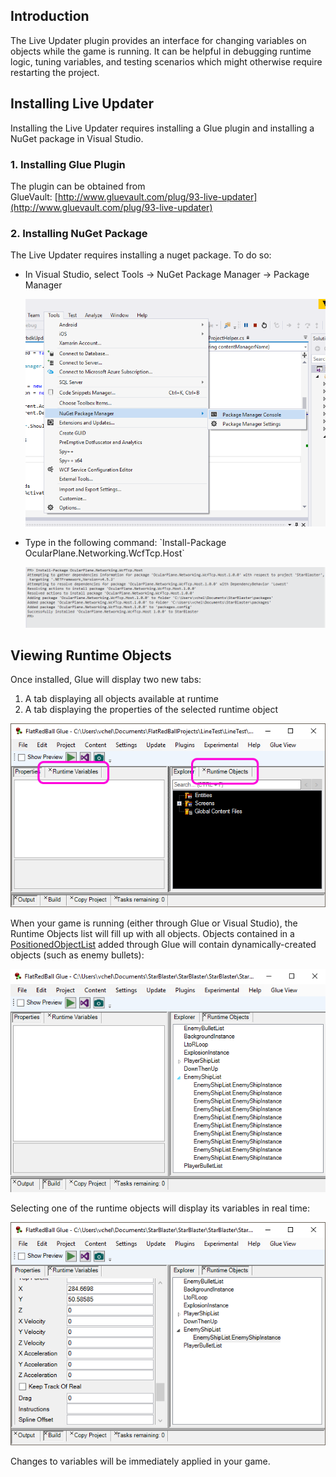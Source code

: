 ## Introduction

The Live Updater plugin provides an interface for changing variables on objects while the game is running. It can be helpful in debugging runtime logic, tuning variables, and testing scenarios which might otherwise require restarting the project.

## Installing Live Updater

Installing the Live Updater requires installing a Glue plugin and installing a NuGet package in Visual Studio.

### 1. Installing Glue Plugin

The plugin can be obtained from GlueVault: [http://www.gluevault.com/plug/93-live-updater](http://www.gluevault.com/plug/93-live-updater)

### 2. Installing NuGet Package

The Live Updater requires installing a nuget package. To do so:

-   In Visual Studio, select Tools -\> NuGet Package Manager -\> Package Manager

    ![](/media/2016-04-img_571ea13434798.png)

-   Type in the following command: \`Install-Package OcularPlane.Networking.WcfTcp.Host\`

    ![](/media/2016-04-img_571ea649cd583.png)

## Viewing Runtime Objects

Once installed, Glue will display two new tabs:

1.  A tab displaying all objects available at runtime
2.  A tab displaying the properties of the selected runtime object

![](/media/2016-04-img_571ea1fb28db5.png)

When your game is running (either through Glue or Visual Studio), the Runtime Objects list will fill up with all objects. Objects contained in a [PositionedObjectList](/documentation/api/flatredball/flatredball-math/flatredball-math-positionedobjectlist.md) added through Glue will contain dynamically-created objects (such as enemy bullets):

![](/media/2016-04-img_571ea2e8f191b.png)

Selecting one of the runtime objects will display its variables in real time:

![](/media/2016-04-img_571ea3340de95.png)

Changes to variables will be immediately applied in your game.
